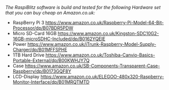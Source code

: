 *The RaspiBlitz software is build and tested for the following Hardware set that you can buy cheap on Amazon.co.uk:* 

* RaspBerry Pi 3 https://www.amazon.co.uk/Raspberry-Pi-Model-64-Bit-Processor/dp/B07BDR5PDW
* Micro SD-Card 16GB https://www.amazon.co.uk/Kingston-SDC10G2-16GB-microSDHC-Included/dp/B0162YQEIE
* Power https://www.amazon.co.uk/iTrunk-Raspberry-Model-Supply-Charger/dp/B01MFFSPHE
* 1TB Hard Drive https://www.amazon.co.uk/Toshiba-Canvio-Basics-Portable-External/dp/B00KWHJY7Q
* Case https://www.amazon.co.uk/SB-Components-Transparent-Case-Raspberry/dp/B0173GQF8Y
* LCD-Display https://www.amazon.co.uk/ELEGOO-480x320-Raspberry-Monitor-Interface/dp/B01MRQTMTD